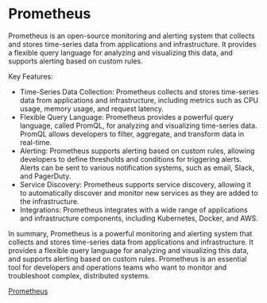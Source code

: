 # Prometheus

Prometheus is an open-source monitoring and alerting system that collects
and stores time-series data from applications and infrastructure. It provides
a flexible query language for analyzing and visualizing this data, and supports
alerting based on custom rules.

Key Features:

- Time-Series Data Collection: Prometheus collects and stores time-series
data from applications and infrastructure, including metrics such as CPU usage,
memory usage, and request latency.
- Flexible Query Language: Prometheus provides a powerful query language,
called PromQL, for analyzing and visualizing time-series data. PromQL allows
developers to filter, aggregate, and transform data in real-time.
- Alerting: Prometheus supports alerting based on custom rules, allowing developers
to define thresholds and conditions for triggering alerts. Alerts can be sent
to various notification systems, such as email, Slack, and PagerDuty.
- Service Discovery: Prometheus supports service discovery, allowing it to
automatically discover and monitor new services as they are added to the infrastructure.
- Integrations: Prometheus integrates with a wide range of applications and
infrastructure components, including Kubernetes, Docker, and AWS.

In summary, Prometheus is a powerful monitoring and alerting system that collects
and stores time-series data from applications and infrastructure. It provides
a flexible query language for analyzing and visualizing this data, and supports
alerting based on custom rules. Prometheus is an essential tool for developers
and operations teams who want to monitor and troubleshoot complex, distributed
systems.

[Prometheus](https://prometheus.io/)